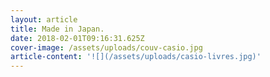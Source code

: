 ```yaml
---
layout: article
title: Made in Japan.
date: 2018-02-01T09:16:31.625Z
cover-image: /assets/uploads/couv-casio.jpg
article-content: '![](/assets/uploads/casio-livres.jpg)'
---
```


